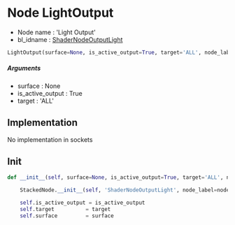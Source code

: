 # Node LightOutput

- Node name : 'Light Output'
- bl_idname : [ShaderNodeOutputLight](https://docs.blender.org/api/current/bpy.types.{bl_idname}.html)


``` python
LightOutput(surface=None, is_active_output=True, target='ALL', node_label=None, node_color=None)
```
##### Arguments

- surface : None
- is_active_output : True
- target : 'ALL'

## Implementation

No implementation in sockets

## Init

``` python
def __init__(self, surface=None, is_active_output=True, target='ALL', node_label=None, node_color=None):

    StackedNode.__init__(self, 'ShaderNodeOutputLight', node_label=node_label, node_color=node_color)

    self.is_active_output = is_active_output
    self.target          = target
    self.surface         = surface
```
